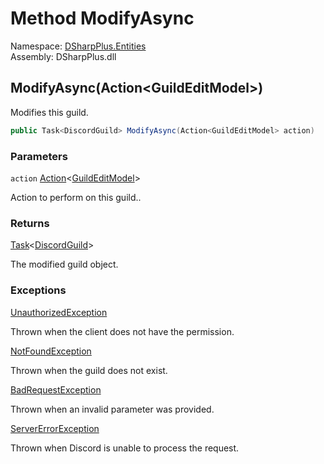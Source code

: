 # Method ModifyAsync

Namespace: [DSharpPlus.Entities](DSharpPlus.Entities.md)  
Assembly: DSharpPlus.dll

## <a id="DSharpPlus_Entities_DiscordGuild_ModifyAsync_System_Action_DSharpPlus_Net_Models_GuildEditModel__"></a>ModifyAsync\(Action<GuildEditModel\>\)

Modifies this guild.

```csharp
public Task<DiscordGuild> ModifyAsync(Action<GuildEditModel> action)
```

### Parameters

`action` [Action](https://learn.microsoft.com/dotnet/api/system.action\-1)<[GuildEditModel](DSharpPlus.Net.Models.GuildEditModel.md)\>

Action to perform on this guild..

### Returns

[Task](https://learn.microsoft.com/dotnet/api/system.threading.tasks.task\-1)<[DiscordGuild](DSharpPlus.Entities.DiscordGuild.md)\>

The modified guild object.

### Exceptions

[UnauthorizedException](DSharpPlus.Exceptions.UnauthorizedException.md)

Thrown when the client does not have the <xref href="DSharpPlus.Permissions.ManageGuild" data-throw-if-not-resolved="false"></xref> permission.

[NotFoundException](DSharpPlus.Exceptions.NotFoundException.md)

Thrown when the guild does not exist.

[BadRequestException](DSharpPlus.Exceptions.BadRequestException.md)

Thrown when an invalid parameter was provided.

[ServerErrorException](DSharpPlus.Exceptions.ServerErrorException.md)

Thrown when Discord is unable to process the request.

